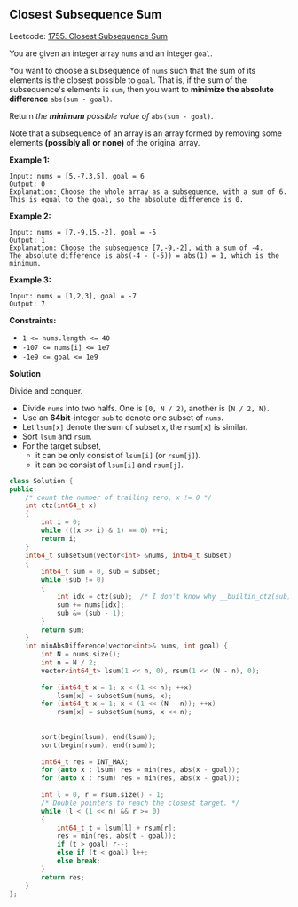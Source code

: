 ## Closest Subsequence Sum

Leetcode: [1755. Closest Subsequence Sum](https://leetcode.com/problems/closest-subsequence-sum/)

You are given an integer array `nums` and an integer `goal`.

You want to choose a subsequence of `nums` such that the sum of its elements is the closest possible to `goal`. That is, if the sum of the subsequence's elements is `sum`, then you want to **minimize the absolute difference** `abs(sum - goal)`.

Return *the **minimum** possible value of* `abs(sum - goal)`.

Note that a subsequence of an array is an array formed by removing some elements **(possibly all or none)** of the original array. 

**Example 1:**

```
Input: nums = [5,-7,3,5], goal = 6
Output: 0
Explanation: Choose the whole array as a subsequence, with a sum of 6.
This is equal to the goal, so the absolute difference is 0.
```

**Example 2:**

```
Input: nums = [7,-9,15,-2], goal = -5
Output: 1
Explanation: Choose the subsequence [7,-9,-2], with a sum of -4.
The absolute difference is abs(-4 - (-5)) = abs(1) = 1, which is the minimum.
```

**Example 3:**

```
Input: nums = [1,2,3], goal = -7
Output: 7
```

**Constraints:**

- `1 <= nums.length <= 40`
- `-107 <= nums[i] <= 1e7`
- `-1e9 <= goal <= 1e9`

**Solution**

Divide and conquer.

- Divide `nums` into two halfs. One is `[0, N / 2)`, another is `[N / 2, N)`.
- Use an **64bit**-integer `sub` to denote one subset of `nums`.
- Let `lsum[x]` denote the sum of subset `x`, the `rsum[x]` is similar.
- Sort `lsum` and `rsum`.
- For the target subset,
  - it can be only consist of `lsum[i]` (or `rsum[j]`).
  - it can be consist of `lsum[i]` and `rsum[j]`.

```cpp
class Solution {
public:
    /* count the number of trailing zero, x != 0 */
    int ctz(int64_t x)
    {
        int i = 0;
        while (((x >> i) & 1) == 0) ++i;
        return i;
    }
    int64_t subsetSum(vector<int> &nums, int64_t subset)
    {
        int64_t sum = 0, sub = subset;
        while (sub != 0)
        {
            int idx = ctz(sub);  /* I don't know why __builtin_ctz(sub) failed here. */
            sum += nums[idx];
            sub &= (sub - 1);
        }
        return sum;
    }
    int minAbsDifference(vector<int>& nums, int goal) {
        int N = nums.size();
        int n = N / 2;
        vector<int64_t> lsum(1 << n, 0), rsum(1 << (N - n), 0);
        
        for (int64_t x = 1; x < (1 << n); ++x)
            lsum[x] = subsetSum(nums, x);
        for (int64_t x = 1; x < (1 << (N - n)); ++x)
            rsum[x] = subsetSum(nums, x << n);
        
        
        sort(begin(lsum), end(lsum));
        sort(begin(rsum), end(rsum));
        
        int64_t res = INT_MAX;
        for (auto x : lsum) res = min(res, abs(x - goal));
        for (auto x : rsum) res = min(res, abs(x - goal));
        
        int l = 0, r = rsum.size() - 1;
        /* Double pointers to reach the closest target. */
        while (l < (1 << n) && r >= 0)
        {
            int64_t t = lsum[l] + rsum[r];
            res = min(res, abs(t - goal));
            if (t > goal) r--;
            else if (t < goal) l++;
            else break;
        }
        return res;
    }
};
```

